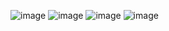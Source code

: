 ![image](https://user-images.githubusercontent.com/79217056/197426787-5fe0ae54-4198-4f7e-846f-b4d1abeaaf98.png)
![image](https://user-images.githubusercontent.com/79217056/197426791-74623423-8960-4895-a364-f0a05663810d.png)
![image](https://user-images.githubusercontent.com/79217056/197426795-08a541ba-4264-4655-aaa6-f932914c991a.png)
![image](https://user-images.githubusercontent.com/79217056/197426801-76902a9c-f4ad-4ff9-9edd-8c71d882adcd.png)